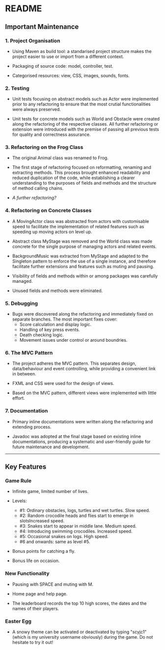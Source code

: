 # README

## Important Maintenance

### 1. Project Organisation

* Using Maven as build tool: a standarised project structure makes the project easier to use or import from a different context.

* Packaging of source code: model, controller, test.

* Categorised resources: view, CSS, images, sounds, fonts.

### 2. Testing

* Unit tests focusing on abstract models such as Actor were implemented prior to any refactoring to ensure that the most crutial functionalities were always preserved.

* Unit tests for concrete models such as World and Obstacle were created along the refactoring of the respective classes. All further refactoring or extension were introduced with the premise of passing all previous tests for quality and correctness assurance.

### 3. Refactoring on the Frog Class

* The original Animal class was renamed to Frog.

* The first stage of refactoring focused on reformatting, renaming and extracting methods. This process brought enhanced readability and reduced duplication of the code, while establishing a clearer understanding to the purposes of fields and methods and the structure of method calling chains.

* _A further refactoring?_

### 4. Refactoring on Concrete Classes

* A MovingActor class was abstracted from actors with customisable speed to facilitate the implementation of related features such as speeding up moving actors on level up.

* Abstract class MyStage was removed and the World class was made concrete for the single purpose of managing actors and related events.

* BackgroundMusic was extracted from MyStage and adapted to the Singleton pattern to enforce the use of a single instance, and therefore facilitate further extensions and features such as muting and pausing.

* Visibility of fields and methods within or among packages was carefully managed.

* Unused fields and methods were eliminated.

### 5. Debugging

* Bugs were discovered along the refactoring and immediately fixed on separate branches. The most important fixes cover:  
    * Score calculation and display logic.
    * Handling of key press events.
    * Death checking logic.
    * Movement issues under control or around boundries.

### 6. The MVC Pattern

* The project adheres the MVC pattern. This separates design, data/behaviour and event controlling, while providing a convenient link in between.

* FXML and CSS were used for the design of views.

* Based on the MVC pattern, different views were implemented with little effort.

### 7. Documentation

* Primary inline documentations were written along the refactoring and extending process.

* Javadoc was adopted at the final stage based on existing inline documentations, producing a systematic and user-friendly guide for future maintenance and development.

---

## Key Features

### Game Rule

* Infinite game, limited number of lives.

* Levels:
    * #1: Ordinary obstacles, logs, turtles and wet turtles. Slow speed.
    * #2: Random crocodile heads and flies start to emerge in slotsIncreased speed.
    * #3: Snakes start to appear in middle lane. Medium speed.
    * #4: Introducing swimming crocodiles. Increased speed.
    * #5: Occasional snakes on logs. High speed.
    * #6 and onwards: same as level #5.

* Bonus points for catching a fly.

* Bonus life on occasion.

### New Functionality

* Pausing with SPACE and muting with M.

* Home page and help page.

* The leaderboard records the top 10 high scores, the dates and the names of their players.

### Easter Egg

* A snowy theme can be activated or deactivated by typing "scyjc1" (which is my university username obviously) during the game. Do not hesitate to try it out!
